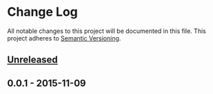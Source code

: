 # Change Log
All notable changes to this project will be documented in this file.
This project adheres to [Semantic Versioning](http://semver.org/).

## [Unreleased]

## 0.0.1 - 2015-11-09

[Unreleased]: https://github.com/wieldo/angular-formly-validator/compare/0.1.0...HEAD